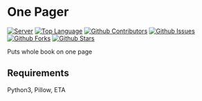 # One Pager
[![Server](https://img.shields.io/discord/340947847728070666.svg?logo=discord&colorB=7289DA)](https://discord.gg/ZwPfRfp)
[![Top Language](https://img.shields.io/github/languages/top/badosz0/one-pager)](https://github.com/badosz0/one-pager)
[![Github Contributors](https://img.shields.io/github/contributors/badosz0/one-pager.svg)](https://github.com/badosz0/one-pager/contributors)
[![Github Issues](https://img.shields.io/github/issues/badosz0/one-pager.svg)](https://github.com/badosz0/one-pager/issues)
[![Github Forks](https://img.shields.io/github/forks/badosz0/one-pager.svg)](https://github.com/badosz0/one-pager/network)
[![Github Stars](https://img.shields.io/github/stars/badosz0/one-pager.svg)](https://github.com/badosz0/one-pager/stargazers)

Puts whole book on one page

## Requirements

Python3, Pillow, ETA
